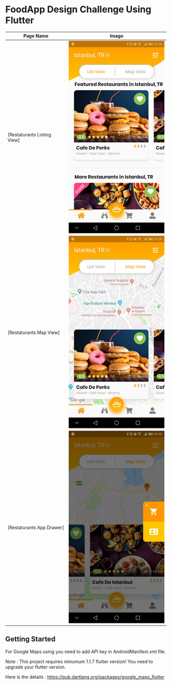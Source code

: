 # FoodApp Design Challenge Using Flutter

  Page Name | Image   
 --- | --- 
 [Restaturants Listing View] | <img src="3.jpeg" height= "600"/>
 [Restaturants Map View] | <img src="2.jpeg" height= "600"/>
  [Restaturants App Drawer] | <img src="1.jpeg" height= "600"/>

## Getting Started

For Google Maps using you need to add API key in AndroidManifest.xml file.

Note : This project requires minumum 1.1.7 flutter version! You need to upgrade your flutter version.

Here is the details : https://pub.dartlang.org/packages/google_maps_flutter
